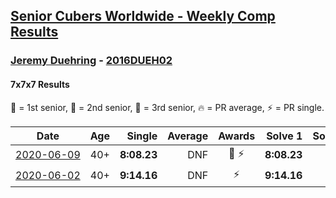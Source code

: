 <style>table {white-space: nowrap;}</style>

## [Senior Cubers Worldwide - Weekly Comp Results](/scw-comp/results/)
### [Jeremy Duehring](README.md) - [2016DUEH02](https://www.worldcubeassociation.org/persons/2016DUEH02?event=777)
#### 7x7x7 Results

<span style="white-space: nowrap;">🥇 = 1st senior</span>, <span style="white-space: nowrap;">🥈 = 2nd senior</span>, <span style="white-space: nowrap;">🥉 = 3rd senior</span>, <span style="white-space: nowrap;">🔥 = PR average</span>, <span style="white-space: nowrap;">⚡ = PR single</span>.

| Date | Age | Single | Average | Awards | Solve 1 | Solve 2 | Solve 3 | Video |
| :--: | :--: | --: | --: | :--: | --: | --: | --: | :-- |
| [2020-06-09](../../results/2020-06-09/777.md) | 40+ | **8:08.23** | DNF | 🥉 ⚡ | **8:08.23** | DNS | DNS | [Link](https://www.facebook.com/jeremy.duehring/videos/10160093213052846) |
| [2020-06-02](../../results/2020-06-02/777.md) | 40+ | **9:14.16** | DNF | ⚡ | **9:14.16** | DNS | DNS | [Link](https://www.facebook.com/jeremy.duehring/videos/10160075226632846) |


<!-- Global site tag (gtag.js) - Google Analytics -->
<script async src="https://www.googletagmanager.com/gtag/js?id=UA-86348435-3"></script>
<script>window.dataLayer = window.dataLayer || []; function gtag() {dataLayer.push(arguments);} gtag('js', new Date()); gtag('config', 'UA-86348435-3');</script>
